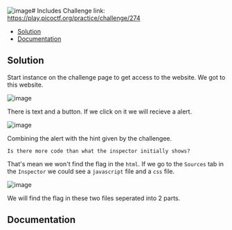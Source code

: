 ![image](https://github.com/user-attachments/assets/192d4788-0004-4e60-9d10-bb41b5ab7ddd)# Includes
Challenge link: https://play.picoctf.org/practice/challenge/274
- [Solution](#solution)
- [Documentation](#documentation)
## Solution
Start instance on the challenge page to get access to the website. We got to this website.

![image](https://github.com/user-attachments/assets/95aa7867-aa3f-4397-aa5a-684257f3515d)

There is text and a button. If we click on it we will recieve a alert. 

![image](https://github.com/user-attachments/assets/a6e0f914-be70-4834-9f25-f6a5f390665f)

Combining the alert with the hint given by the challengee.

`Is there more code than what the inspector initially shows?`

That's mean we won't find the flag in the `html`. If we go to the `Sources` tab in the `Inspector` we could see a `javascript` file and a `css` file.

![image](https://github.com/user-attachments/assets/5f8b5cd6-9d5e-47d8-9a04-7bb712c62a36)

We will find the flag in these two files seperated into 2 parts.

## Documentation
